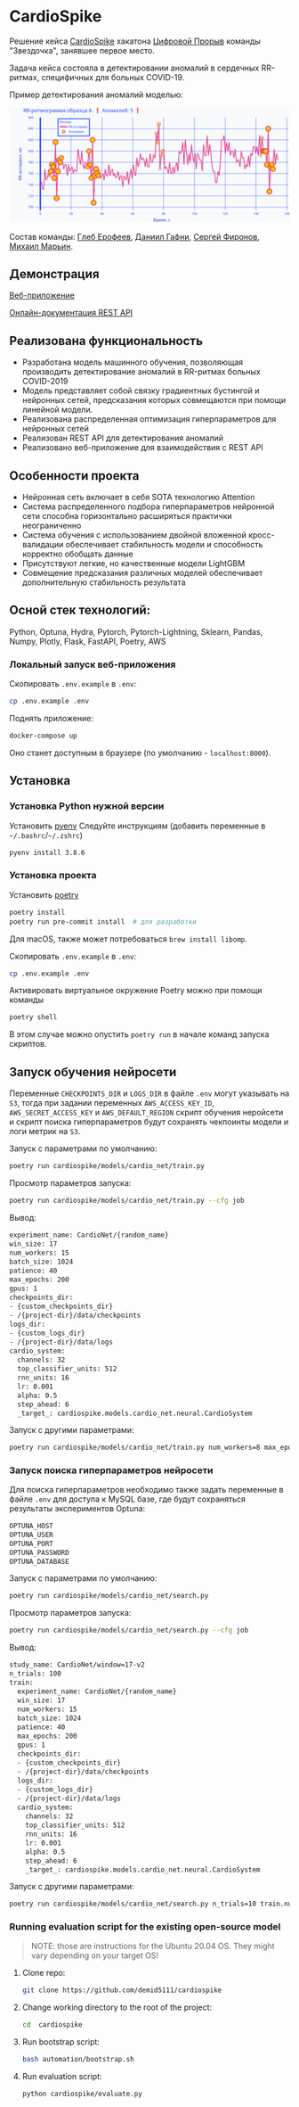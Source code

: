 # CardioSpike

Решение кейса [CardioSpike](https://leadersofdigital.ru/event/63008/case/706486) хакатона [Цифровой Прорыв](https://leadersofdigital.ru/) команды "Звездочка", занявшее первое место.

Задача кейса состояла в детектировании аномалий в сердечных RR-ритмах, специфичных для больных COVID-19.

Пример детектирования аномалий моделью:

![Пример детектирования аномалий моделью](img/rr.png)

Состав команды: [Глеб Ерофеев](https://github.com/gleberof), [Даниил Гафни](https://github.com/danielgafni), [Сергей Фиронов](https://github.com/ifserge), [Михаил Марьин](https://github.com/muxaulmarin).

## Демонстрация
[Веб-приложение](http://сердечный-друг.рф/)

[Онлайн-документация REST API](http://сердечный-друг.рф:2021)

## Реализована функциональность
 - Разработана модель машинного обучения, позволяющая производить детектирование аномалий в RR-ритмах больных COVID-2019
 - Модель представляет собой связку градиентных бустингой и нейронных сетей, предсказания которых совмещаются при помощи линейной модели.
 - Реализована распределенная оптимизация гиперпараметров для нейронных сетей
 - Реализован REST API для детектирования аномалий
 - Реализовано веб-приложение для взаимодействия с REST API

## Особенности проекта
 - Нейронная сеть включает в себя SOTA технологию Attention
 - Система распределенного подбора гиперпараметров нейронной сети способна горизонтально расширяться практички неограниченно
 - Система обучения с использованием двойной вложенной кросс-валидации обеспечивает стабильность модели и способность корректно обобщать данные
 - Присутствуют легкие, но качественные модели LightGBM
 - Совмещение предсказания различных моделей обеспечивает дополнительную стабильность результата

## Осной стек технологий:
Python, Optuna, Hydra, Pytorch, Pytorch-Lightning, Sklearn, Pandas, Numpy, Plotly, Flask, FastAPI, Poetry, AWS

### Локальный запуск веб-приложения
Скопировать `.env.example` в `.env`:
```bash
cp .env.example .env
```
Поднять приложение:
```bash
docker-compose up
```
Оно станет доступным в браузере (по умолчанию - `localhost:8000`).

## Установка

### Установка Python нужной версии

Установить [pyenv](https://pipenv-fork.readthedocs.io/en/latest/install.html#installing-pipenv)
Следуйте инструкциям (добавить переменные в `~/.bashrc`/`~/.zshrc`)

```bash
pyenv install 3.8.6
```

### Установка проекта
Установить [poetry](https://python-poetry.org/)
```bash
poetry install
poetry run pre-commit install  # для разработки
```

Для macOS, также может потребоваться ```brew install libomp```.

Скопировать `.env.example` в `.env`:
```bash
cp .env.example .env
```

Активировать виртуальное окружение Poetry можно при помощи команды
```bash
poetry shell
```
В этом случае можно опустить `poetry run` в начале команд запуска скриптов.

## Запуск обучения нейросети
Переменные `CHECKPOINTS_DIR` и `LOGS_DIR` в файле `.env` могут указывать на `S3`, тогда при задании переменных `AWS_ACCESS_KEY_ID`, `AWS_SECRET_ACCESS_KEY` и `AWS_DEFAULT_REGION` скрипт обучения неройсети и скрипт поиска гиперпараметров будут сохранять чекпоинты модели и логи метрик на `S3`.

Запуск с параметрами по умолчанию:
```bash
poetry run cardiospike/models/cardio_net/train.py
```
Просмотр параметров запуска:
```bash
poetry run cardiospike/models/cardio_net/train.py --cfg job
```
Вывод:
```
experiment_name: CardioNet/{random_name}
win_size: 17
num_workers: 15
batch_size: 1024
patience: 40
max_epochs: 200
gpus: 1
checkpoints_dir:
- {custom_checkpoints_dir}
- /{project-dir}/data/checkpoints
logs_dir:
- {custom_logs_dir}
- /{project-dir}/data/logs
cardio_system:
  channels: 32
  top_classifier_units: 512
  rnn_units: 16
  lr: 0.001
  alpha: 0.5
  step_ahead: 6
  _target_: cardiospike.models.cardio_net.neural.CardioSystem
```
Запуск с другими параметрами:
```bash
poetry run cardiospike/models/cardio_net/train.py num_workers=8 max_epochs=10 cardio_system.channels=64
```
### Запуск поиска гиперпараметров нейросети

Для поиска гиперпараметров необходимо также задать переменные в файле `.env` для доступа к MySQL базе, где будут сохраняться результаты экспериментов Optuna:

```dotenv
OPTUNA_HOST
OPTUNA_USER
OPTUNA_PORT
OPTUNA_PASSWORD
OPTUNA_DATABASE
```

Запуск с параметрами по умолчанию:
```bash
poetry run cardiospike/models/cardio_net/search.py
```
Просмотр параметров запуска:
```bash
poetry run cardiospike/models/cardio_net/search.py --cfg job
```
Вывод:
```
study_name: CardioNet/window=17-v2
n_trials: 100
train:
  experiment_name: CardioNet/{random_name}
  win_size: 17
  num_workers: 15
  batch_size: 1024
  patience: 40
  max_epochs: 200
  gpus: 1
  checkpoints_dir:
  - {custom_checkpoints_dir}
  - /{project-dir}/data/checkpoints
  logs_dir:
  - {custom_logs_dir}
  - /{project-dir}/data/logs
  cardio_system:
    channels: 32
    top_classifier_units: 512
    rnn_units: 16
    lr: 0.001
    alpha: 0.5
    step_ahead: 6
    _target_: cardiospike.models.cardio_net.neural.CardioSystem

```

Запуск с другими параметрами:
```bash
poetry run cardiospike/models/cardio_net/search.py n_trials=10 train.num_workers=8 train.max_epochs=10
```

### Running evaluation script for the existing open-source model

> NOTE: those are instructions for the Ubuntu 20.04 OS. They might vary depending on your target OS!

1. Clone repo:
   
    ```bash
    git clone https://github.com/demid5111/cardiospike
    ```

2. Change working directory to the root of the project:

    ```bash
    cd  cardiospike
    ```
3. Run bootstrap script:
    
    ```bash
    bash automation/bootstrap.sh
    ```

4. Run evaluation script:

    ```bash
    python cardiospike/evaluate.py
    ```
